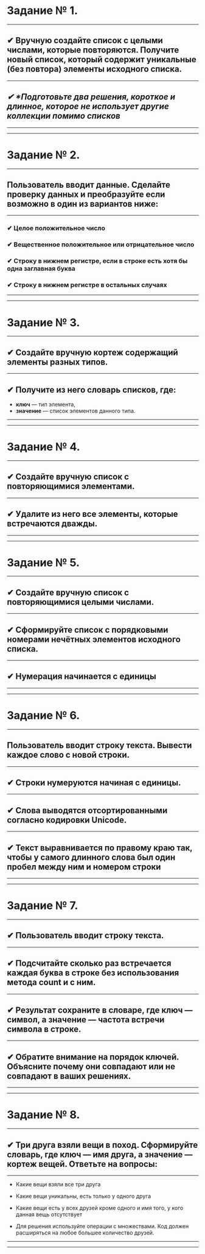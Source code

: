 # Задание № 1.
___
## ✔ Вручную создайте список с целыми числами, которые повторяются. Получите новый список, который содержит уникальные (без повтора) элементы исходного списка.
___
## _✔ *Подготовьте два решения, короткое и длинное, которое не использует другие коллекции помимо списков_


___
___


# Задание № 2.
___ 
## Пользователь вводит данные. Сделайте проверку данных и преобразуйте если возможно в один из вариантов ниже:
___
### ✔ Целое положительное число
### ✔ Вещественное положительное или отрицательное число
### ✔ Строку в нижнем регистре, если в строке есть хотя бы одна заглавная буква
### ✔ Строку в нижнем регистре в остальных случаях


___
___


# Задание № 3.
___ 
## ✔ Создайте вручную кортеж содержащий элементы разных типов.
___
## ✔ Получите из него словарь списков, где:
* __ключ__ — тип элемента,
* __значение__ — список элементов данного типа.


___
___

# Задание № 4.
___ 
## ✔ Создайте вручную список с повторяющимися элементами.
___
## ✔ Удалите из него все элементы, которые встречаются дважды.


___
___

# Задание № 5.
___ 
## ✔ Создайте вручную список с повторяющимися целыми числами.
___
## ✔ Сформируйте список с порядковыми номерами нечётных элементов исходного списка.
___
## ✔ Нумерация начинается с единицы


___
___

# Задание № 6.
___ 
## Пользователь вводит строку текста. Вывести каждое слово с новой строки.
___
## ✔ Строки нумеруются начиная с единицы.
___
## ✔ Слова выводятся отсортированными согласно кодировки Unicode.
___
## ✔ Текст выравнивается по правому краю так, чтобы у самого длинного слова был один пробел между ним и номером строки


___
___

# Задание № 7.
___ 
## ✔ Пользователь вводит строку текста.
___
## ✔ Подсчитайте сколько раз встречается каждая буква в строке без использования метода count и с ним.
___
## ✔ Результат сохраните в словаре, где ключ — символ, а значение — частота встречи символа в строке.
___
## ✔ Обратите внимание на порядок ключей. Объясните почему они совпадают или не совпадают в ваших решениях.


___
___

# Задание № 8.
___ 
## ✔ Три друга взяли вещи в поход. Сформируйте словарь, где ключ — имя друга, а значение — кортеж вещей. Ответьте на вопросы:
___
* Какие вещи взяли все три друга

* Какие вещи уникальны, есть только у одного друга

* Какие вещи есть у всех друзей кроме одного и имя того, у кого данная вещь отсутствует

* Для решения используйте операции с множествами. Код должен расширяться на любое большее количество друзей.


___
___